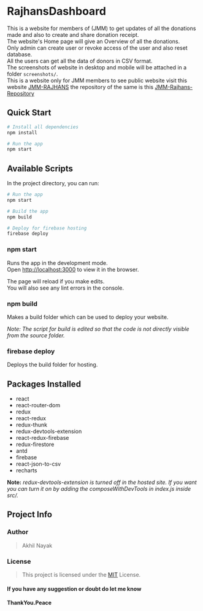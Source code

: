 # RajhansDashboard

This is a website for members of (JMM) to get updates of all the donations made and also to create and share donation receipt.  
The website's Home page will give an Overview of all the donations.  
Only admin can create user or revoke access of the user and also reset database.  
All the users can get all the data of donors in CSV format.  
The screenshots of website in desktop and mobile will be attached in a folder `screenshots/`.  
This is a website only for JMM members to see public website visit this website [JMM-RAJHANS](https://jmmrajhans.firebaseapp.com/) the repository of the same is this [JMM-Rajhans-Repository](https://github.com/akhilnayak0206/JMMRajhans)

## Quick Start

```bash
# Install all dependencies
npm install

# Run the app
npm start
```

## Available Scripts

In the project directory, you can run:

```bash
# Run the app
npm start

# Build the app
npm build

# Deploy for firebase hosting
firebase deploy
```

### npm start

Runs the app in the development mode.  
Open [http://localhost:3000](http://localhost:3000) to view it in the browser.

The page will reload if you make edits.  
You will also see any lint errors in the console.  

### npm build

Makes a build folder which can be used to deploy your website.  

*Note: The script for build is edited so that the code is not directly visible from the source folder.*

### firebase deploy

Deploys the build folder for hosting.  

## Packages Installed

- react
- react-router-dom
- redux
- react-redux
- redux-thunk
- redux-devtools-extension
- react-redux-firebase
- redux-firestore
- antd
- firebase
- react-json-to-csv
- recharts

**Note:** _redux-devtools-extension is turned off in the hosted site. If you want you can turn it on by adding the composeWithDevTools in index.js inside src/._

## Project Info

### Author

> Akhil Nayak

### License

> This project is licensed under the [MIT](https://choosealicense.com/licenses/mit/) License.

#### If you have any suggestion or doubt do let me know

#### ThankYou.Peace
